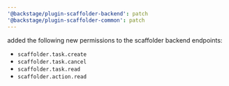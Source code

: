 ```yaml
---
'@backstage/plugin-scaffolder-backend': patch
'@backstage/plugin-scaffolder-common': patch
---
```


added the following new permissions to the scaffolder backend endpoints:

- `scaffolder.task.create`
- `scaffolder.task.cancel`
- `scaffolder.task.read`
- `scaffolder.action.read`
